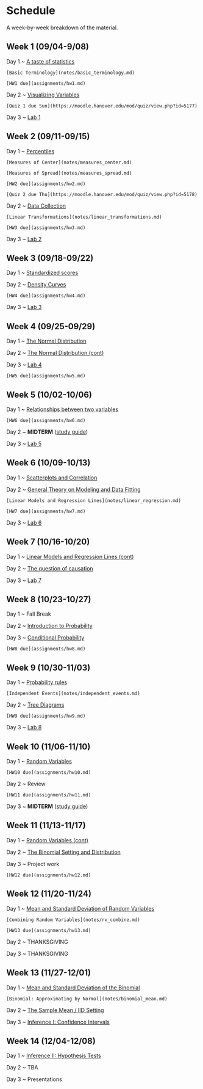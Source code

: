 # Schedule

A week-by-week breakdown of the material.

## Week  1 (09/04-9/08)

Day 1
  ~ [A taste of statistics](notes/taste.md)

    [Basic Terminology](notes/basic_terminology.md)

    [HW1 due](assignments/hw1.md)

Day 2
  ~ [Visualizing Variables](notes/visualizing_distributions.md)

    [Quiz 1 due Sun](https://moodle.hanover.edu/mod/quiz/view.php?id=5177)

Day 3
  ~ [Lab 1](https://hanoverstatslabs.github.io/resources/labs/Lab1Instructions.html)


## Week  2 (09/11-09/15)

Day 1
  ~ [Percentiles](notes/percentiles.md)

    [Measures of Center](notes/measures_center.md)

    [Measures of Spread](notes/measures_spread.md)

    [HW2 due](assignments/hw2.md)

    [Quiz 2 due Thu](https://moodle.hanover.edu/mod/quiz/view.php?id=5178)

Day 2
  ~ [Data Collection](notes/data_collection.md)

    [Linear Transformations](notes/linear_transformations.md)

    [HW3 due](assignments/hw3.md)

Day 3
  ~ [Lab 2](https://hanoverstatslabs.github.io/resources/labs/Lab2Instructions.html)

## Week  3 (09/18-09/22)

Day 1
  ~ [Standardized scores](notes/linear_transformations.md)

Day 2
  ~ [Density Curves](notes/density_curves.md)

    [HW4 due](assignments/hw4.md)

Day 3
  ~ [Lab 3](https://hanoverstatslabs.github.io/resources/labs/Lab3Instructions.html)

## Week  4 (09/25-09/29)

Day 1
  ~ [The Normal Distribution](notes/normal_distribution.md)

Day 2
  ~ [The Normal Distribution (cont)](notes/normal_distribution.md)

Day 3
  ~ [Lab 4](https://hanoverstatslabs.github.io/resources/labs/Lab4Instructions.html)

    [HW5 due](assignments/hw5.md)

## Week  5 (10/02-10/06)

Day 1
  ~ [Relationships between two variables](notes/relationships.md)

    [HW6 due](assignments/hw6.md)

Day 2
  ~ **MIDTERM**  ([study guide](notes/midterm1_study_guide.md))

Day 3
  ~ [Lab 5](https://hanoverstatslabs.github.io/resources/labs/Lab5Instructions.html)

## Week  6 (10/09-10/13)

Day 1
  ~ [Scatterplots and Correlation](notes/scatterplot_correlation.md)

Day 2
  ~ [General Theory on Modeling and Data Fitting](notes/modeling_general.md)

    [Linear Models and Regression Lines](notes/linear_regression.md)

    [HW7 due](assignments/hw7.md)

Day 3
  ~ [Lab 6](https://hanoverstatslabs.github.io/resources/labs/Lab6Instructions.html)

## Week  7 (10/16-10/20)

Day 1
  ~ [Linear Models and Regression Lines (cont)](notes/linear_regression.md)

Day 2
  ~ [The question of causation](notes/correlation_causation.md)

Day 3
  ~ [Lab 7](https://hanoverstatslabs.github.io/resources/labs/Lab7Instructions.html)

## Week  8 (10/23-10/27)

Day 1
  ~ Fall Break

Day 2
  ~ [Introduction to Probability](notes/probability_intro.md)


Day 3
  ~ [Conditional Probability](notes/probability_conditional.md)

    [HW8 due](assignments/hw8.md)

## Week  9 (10/30-11/03)

Day 1
  ~ [Probability rules](notes/probability_rules.md)

    [Independent Events](notes/independent_events.md)

Day 2
  ~ [Tree Diagrams](notes/decision_trees.md)

    [HW9 due](assignments/hw9.md)

Day 3
  ~ [Lab 8](https://hanoverstatslabs.github.io/resources/labs/Lab8Instructions.html)

## Week 10 (11/06-11/10)

Day 1
  ~ [Random Variables](notes/random_variables.md)

    [HW10 due](assignments/hw10.md)

Day 2
  ~ Review

    [HW11 due](assignments/hw11.md)

Day 3
  ~ **MIDTERM** ([study guide](notes/midterm2_study_guide.md))

## Week 11 (11/13-11/17)

Day 1
  ~ [Random Variables (cont)](notes/random_variables.md)

Day 2
  ~ [The Binomial Setting and Distribution](notes/binomial.md)

Day 3
  ~ Project work

    [HW12 due](assignments/hw12.md)

## Week 12 (11/20-11/24)

Day 1
  ~ [Mean and Standard Deviation of Random Variables](notes/rv_mean.md)

    [Combining Random Variables](notes/rv_combine.md)

    [HW13 due](assignments/hw13.md)

Day 2
  ~ THANKSGIVING

Day 3
  ~ THANKSGIVING

## Week 13 (11/27-12/01)

Day 1
  ~ [Mean and Standard Deviation of the Binomial](notes/binomial_mean.md)

    [Binomial: Approximating by Normal](notes/binomial_mean.md)

Day 2
  ~ [The Sample Mean / IID Setting](notes/iid_setting.md)

Day 3
  ~ [Inference I: Confidence Intervals](notes/confidence_intervals.md)

## Week 14 (12/04-12/08)

Day 1
  ~ [Inference II: Hypothesis Tests](notes/hypothesis_tests.md)

Day 2
  ~ TBA

Day 3
  ~ Presentations
